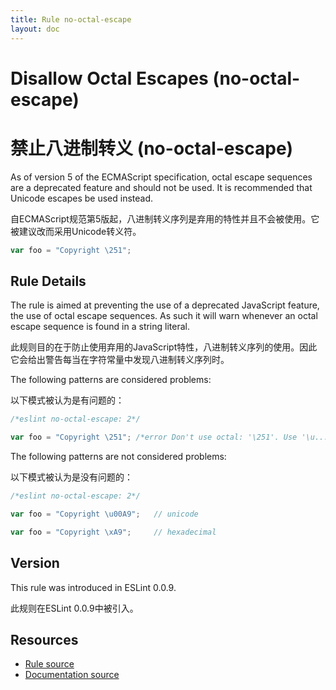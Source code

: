 ```yaml
---
title: Rule no-octal-escape
layout: doc
---
```

<!-- Note: No pull requests accepted for this file. See README.md in the root directory for details. -->
# Disallow Octal Escapes (no-octal-escape)

# 禁止八进制转义 (no-octal-escape)

As of version 5 of the ECMAScript specification, octal escape sequences are a deprecated feature and should not be used. It is recommended that Unicode escapes be used instead.

自ECMAScript规范第5版起，八进制转义序列是弃用的特性并且不会被使用。它被建议改而采用Unicode转义符。

```js
var foo = "Copyright \251";
```

## Rule Details

The rule is aimed at preventing the use of a deprecated JavaScript feature, the use of octal escape sequences. As such it will warn whenever an octal escape sequence is found in a string literal.

此规则目的在于防止使用弃用的JavaScript特性，八进制转义序列的使用。因此它会给出警告每当在字符常量中发现八进制转义序列时。

The following patterns are considered problems:

以下模式被认为是有问题的：

```js
/*eslint no-octal-escape: 2*/

var foo = "Copyright \251"; /*error Don't use octal: '\251'. Use '\u....' instead.*/
```

The following patterns are not considered problems:

以下模式被认为是没有问题的：

```js
/*eslint no-octal-escape: 2*/

var foo = "Copyright \u00A9";   // unicode

var foo = "Copyright \xA9";     // hexadecimal
```

## Version

This rule was introduced in ESLint 0.0.9.

此规则在ESLint 0.0.9中被引入。

## Resources

* [Rule source](https://github.com/eslint/eslint/tree/master/lib/rules/no-octal-escape.js)
* [Documentation source](https://github.com/eslint/eslint/tree/master/docs/rules/no-octal-escape.md)

